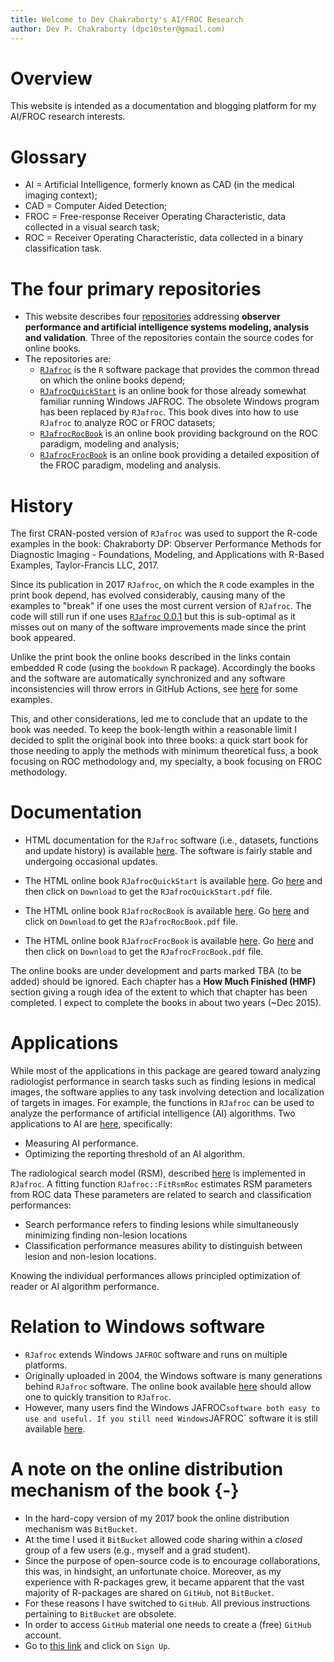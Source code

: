 ```yaml
---
title: Welcome to Dev Chakraborty's AI/FROC Research
author: Dev P. Chakraborty (dpc10ster@gmail.com)
---
```


# Overview

This website is intended as a documentation and blogging platform for my AI/FROC research interests. 

# Glossary

* AI = Artificial Intelligence, formerly known as CAD (in the medical imaging context); 
* CAD = Computer Aided Detection;
* FROC = Free-response Receiver Operating Characteristic, data collected in a visual search task;
* ROC = Receiver Operating Characteristic, data collected in a binary classification task.


# The four primary repositories

* This website describes four [repositories](https://github.com/dpc10ster) addressing **observer performance and artificial intelligence systems modeling, analysis and validation**. Three of the repositories contain the source codes for online books.
* The repositories are:
    + [`RJafroc`](https://dpc10ster.github.io/RJafroc/) is the `R` software package that provides the common thread on which the online books depend; 
    + [`RJafrocQuickStart`](https://dpc10ster.github.io/RJafrocQuickStart) is an online book for those already somewhat familiar running Windows JAFROC. The obsolete Windows program has been replaced by `RJafroc`. This book dives into how to use `RJafroc` to analyze ROC or FROC datasets;
    + [`RJafrocRocBook`](https://dpc10ster.github.io/RJafrocRocBook) is an online book providing background on the ROC paradigm, modeling and analysis; 
    + [`RJafrocFrocBook`](https://dpc10ster.github.io/RJafrocFrocBook/) is an online book providing a detailed exposition of the FROC paradigm, modeling and analysis.


# History

The first CRAN-posted version of `RJafroc` was used to support the R-code examples in the book: Chakraborty DP: Observer Performance Methods for Diagnostic Imaging - Foundations, Modeling, and Applications with R-Based Examples, Taylor-Francis LLC, 2017. 

Since its publication in 2017 `RJafroc`, on which the `R` code examples in the print book depend, has evolved considerably, causing many of the examples to "break" if one uses the most current version of `RJafroc`. The code will still run if one uses [`RJafroc` 0.0.1](https://cran.r-project.org/src/contrib/Archive/RJafroc/) but this is sub-optimal as it misses out on many of the software improvements made since the print book appeared.

Unlike the print book the online books described in the links contain embedded R code (using the `bookdown` R package). Accordingly the books and the software are automatically synchronized and any software inconsistencies will throw errors in GitHub Actions, see [here](https://github.com/dpc10ster/RJafrocFrocBook/actions) for some examples. 

This, and other considerations, led me to conclude that an update to the book was needed. To keep the book-length within a reasonable limit I decided to split the original book into three books: a quick start book for those needing to apply the methods with minimum theoretical fuss, a book focusing on ROC methodology and, my specialty, a book focusing on FROC methodology. 


# Documentation

* HTML documentation for the `RJafroc` software (i.e., datasets, functions and update history) is available [here](https://dpc10ster.github.io/RJafroc/). The software is fairly stable and undergoing occasional updates. 

* The HTML online book `RJafrocQuickStart` is available [here](https://dpc10ster.github.io/RJafrocQuickStart/). Go [here](https://github.com/dpc10ster/RJafrocQuickStart/blob/gh-pages/RJafrocQuickStart.pdf) and then click on `Download` to get the `RJafrocQuickStart.pdf` file. 

* The HTML online book `RJafrocRocBook` is available [here](https://dpc10ster.github.io/RJafrocRocBook/). Go [here](https://github.com/dpc10ster/RJafrocRocBook/blob/gh-pages/RJafrocRocBook.pdf) and click on `Download` to get the `RJafrocRocBook.pdf` file. 

* The HTML online book `RJafrocFrocBook` is available [here](https://dpc10ster.github.io/RJafrocFrocBook/). Go [here](https://github.com/dpc10ster/RJafrocFrocBook/blob/gh-pages/RJafrocFrocBook.pdf) and then click on `Download` to get the `RJafrocFrocBook.pdf` file. 

The online books are under development and parts marked TBA (to be added) should be ignored. Each chapter has a **How Much Finished (HMF)** section giving a rough idea of the extent to which that chapter has been completed. I expect to complete the books in about two years (~Dec 2015).


# Applications

While most of the applications in this package are geared toward analyzing radiologist performance in search tasks such as finding lesions in medical images, the software applies to any task involving detection and localization of targets in images. For example, the functions in `RJafroc` can be used to analyze the performance of artificial intelligence (AI) algorithms. Two applications to AI are [here](https://dpc10ster.github.io/RJafrocFrocBook/), specifically:

* Measuring AI performance.
* Optimizing the reporting threshold of an AI algorithm.

The radiological search model (RSM), described [here](https://dpc10ster.github.io/RJafrocFrocBook/) is implemented in `RJafroc`. A fitting function `RJafroc::FitRsmRoc` estimates RSM parameters from ROC data These parameters are related to search and classification performances: 

* Search performance refers to finding lesions while simultaneously minimizing finding non-lesion locations 
* Classification performance measures ability to distinguish between lesion and non-lesion locations. 

Knowing the individual performances allows principled optimization of reader or AI algorithm performance.


# Relation to Windows software

* `RJafroc` extends Windows `JAFROC` software and runs on multiple platforms.
* Originally uploaded in 2004, the Windows software is many generations behind `RJafroc` software. The online book available [here](https://dpc10ster.github.io/RJafrocQuickStart/) should allow one to quickly transition to `RJafroc`.
* However, many users find the Windows JAFROC` software both easy to use and useful. If you still need Windows `JAFROC` software it is still available [here](https://github.com/dpc10ster/WindowsJafroc).


# A note on the online distribution mechanism of the book {-}

* In the hard-copy version of my 2017 book the online distribution mechanism was `BitBucket`. 
* At the time I used it `BitBucket` allowed code sharing within a _closed_ group of a few users (e.g., myself and a grad student). 
* Since the purpose of open-source code is to encourage collaborations, this was, in hindsight, an unfortunate choice. Moreover, as my experience with R-packages grew, it became apparent that the vast majority of R-packages are shared on `GitHub`, not `BitBucket`. 
* For these reasons I have switched to `GitHub`. All previous instructions pertaining to `BitBucket` are obsolete.
* In order to access `GitHub` material one needs to create a (free) `GitHub` account. 
* Go to [this link](https://github.com) and click on `Sign Up`.


